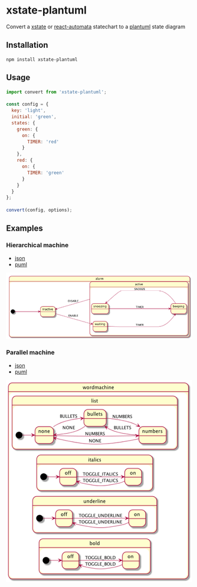 # xstate-plantuml

Convert a [xstate](https://github.com/davidkpiano/xstate) or [react-automata](https://github.com/MicheleBertoli/react-automata) statechart to a [plantuml](http://plantuml.com/state-diagram) state diagram

## Installation

```
npm install xstate-plantuml
```

## Usage

```js
import convert from 'xstate-plantuml';

const config = {
  key: 'light',
  initial: 'green',
  states: {
    green: {
      on: {
        TIMER: 'red'
      }
    },
    red: {
      on: {
        TIMER: 'green'
      }
    }
  }
};

convert(config, options);
```

## Examples

### Hierarchical machine

- [json](./examples/alarm.json)
- [puml](./examples/alarm.puml)

![alarm](./examples/alarm.png)

### Parallel machine

- [json](./examples/parallel.json)
- [puml](./examples/parallel.puml)

![parallel](./examples/parallel.png)
